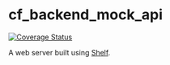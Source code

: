 # cf_backend_mock_api

<a href='https://coveralls.io/github/passerbyflutter/test_mock_api?branch=master'><img src='https://coveralls.io/repos/github/passerbyflutter/test_mock_api/badge.svg?branch=master' alt='Coverage Status' /></a>


A web server built using [Shelf](https://pub.dartlang.org/packages/shelf).
